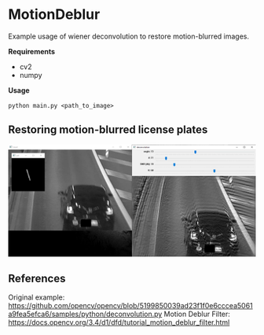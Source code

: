 # MotionDeblur
Example usage of wiener deconvolution to restore motion-blurred images.

**Requirements**<br>
- cv2
- numpy

**Usage**<br>
```
python main.py <path_to_image>
```

## Restoring motion-blurred license plates<br>
![](/Demo.png?raw=true)


## References
Original example: https://github.com/opencv/opencv/blob/5199850039ad23f1f0e6cccea5061a9fea5efca6/samples/python/deconvolution.py
Motion Deblur Filter: https://docs.opencv.org/3.4/d1/dfd/tutorial_motion_deblur_filter.html
